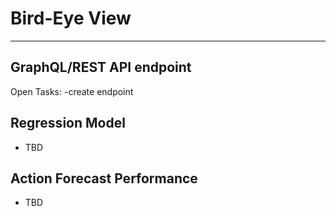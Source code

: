 # Bird-Eye View
---
## GraphQL/REST API endpoint
Open Tasks:
-create endpoint

## Regression Model
- TBD

## Action Forecast Performance
- TBD

